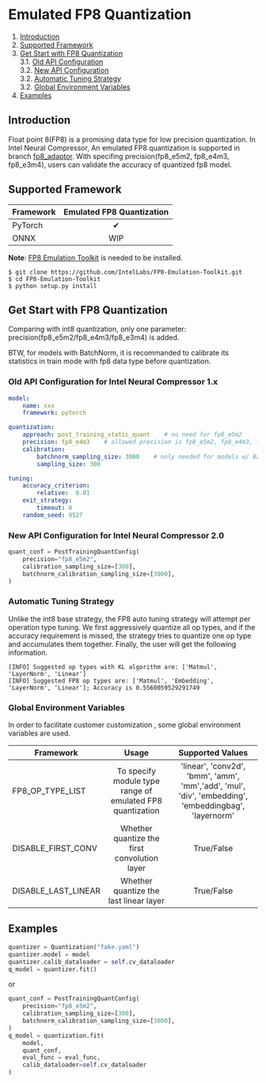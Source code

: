 Emulated FP8 Quantization
=======
1. [Introduction](#introduction)   
2. [Supported Framework](#supported-framwork)   
3. [Get Start with FP8 Quantization](#get-start-with-fp8-quantization)   
    3.1. [Old API Configuration](#old-api-configuration-for-intel-neural-compressor-1x)   
    3.2. [New API Configuration](#new-api-configuration-for-intel-neural-compressor-20)  
    3.2. [Automatic Tuning Strategy](#automatic-tuning-strategy)  
    3.2. [Global Environment Variables](#global-environment-variables)  
4. [Examples](#examples)  

## Introduction
Float point 8(FP8) is a promising data type for low precision quantization. In Intel Neural Compressor, An emulated FP8 quantization is supported in branch [fp8_adaptor](https://github.com/intel/neural-compressor/tree/fp8_adaptor). With specifing precision(fp8_e5m2, fp8_e4m3, fp8_e3m4), users can validate the accuracy of quantized fp8 model.


## Supported Framework

| Framework  | Emulated FP8 Quantization |
|------------|:-------------------------:|
| PyTorch    |          &#10004;         |
| ONNX       |             WIP           |

**Note**: [FP8 Emulation Toolkit](https://github.com/IntelLabs/FP8-Emulation-Toolkit) is needed to be installed.

```
$ git clone https://github.com/IntelLabs/FP8-Emulation-Toolkit.git
$ cd FP8-Emulation-Toolkit  
$ python setup.py install 
```

## Get Start with FP8 Quantization

Comparing with int8 quantization, only one parameter: precision(fp8_e5m2/fp8_e4m3/fp8_e3m4) is added.

BTW, for models with BatchNorm, it is recommanded to calibrate its statistics in train mode with fp8 data type before quantization.

### Old API Configuration for Intel Neural Compressor 1.x

```yaml
model:
    name: xxx
    framework: pytorch

quantization:
    approach: post_training_static_quant    # no need for fp8_e5m2
    precision: fp8_e4m3    # allowed precision is fp8_e5m2, fp8_e4m3, fp8_e3m4
    calibration:
        batchnorm_sampling_size: 3000    # only needed for models w/ BatchNorm
        sampling_size: 300

tuning:
    accuracy_criterion:
        relative:  0.01
    exit_strategy:
        timeout: 0
    random_seed: 9527
```

### New API Configuration for Intel Neural Compressor 2.0
```python
quant_conf = PostTrainingQuantConfig(
    precision="fp8_e5m2",
    calibration_sampling_size=[300],
    batchnorm_calibration_sampling_size=[3000],
)
```

### Automatic Tuning Strategy
Unlike the int8 base strategy, the FP8 auto tuning strategy will attempt per operation type tuning. We first aggressively quantize all op types, and if the accuracy requirement is missed, the strategy tries to quantize one op type and accumulates them together. Finally, the user will get the following information.

```log
[INFO] Suggested op types with KL algorithm are: ['Matmul', 'LayerNorm', 'Linear']
[INFO] Suggested FP8 op types are: ['Matmul', 'Embedding', 'LayerNorm', 'Linear']; Accuracy is 0.5560059529291749
```

### Global Environment Variables
In order to facilitate customer customization , some global environment variables are used.

| Framework  | Usage | Supported Values |
|------------|:-------:|:-------------------------:|
| FP8_OP_TYPE_LIST | To specify module type range of emulated FP8 quantization | 'linear', 'conv2d', 'bmm', 'amm', 'mm','add', 'mul', 'div', 'embedding', 'embeddingbag', 'layernorm' |
| DISABLE_FIRST_CONV | Whether quantize the first convolution layer | True/False |
| DISABLE_LAST_LINEAR | Whether quantize the last linear layer | True/False |


## Examples
```python
quantizer = Quantization("fake.yaml")
quantizer.model = model
quantizer.calib_dataloader = self.cv_dataloader
q_model = quantizer.fit()
```
or
```python
quant_conf = PostTrainingQuantConfig(
    precision="fp8_e5m2",
    calibration_sampling_size=[300],
    batchnorm_calibration_sampling_size=[3000],
)
q_model = quantization.fit(
    model,
    quant_conf,
    eval_func = eval_func,
    calib_dataloader=self.cv_dataloader
)
```
